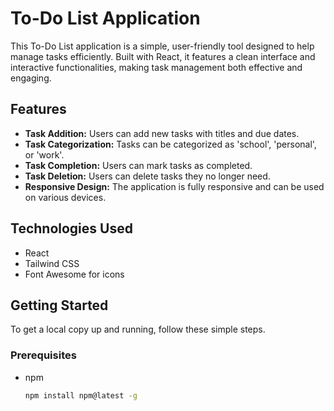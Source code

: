 # To-Do List Application

This To-Do List application is a simple, user-friendly tool designed to help manage tasks efficiently. Built with React, it features a clean interface and interactive functionalities, making task management both effective and engaging.

## Features

- **Task Addition:** Users can add new tasks with titles and due dates.
- **Task Categorization:** Tasks can be categorized as 'school', 'personal', or 'work'.
- **Task Completion:** Users can mark tasks as completed.
- **Task Deletion:** Users can delete tasks they no longer need.
- **Responsive Design:** The application is fully responsive and can be used on various devices.

## Technologies Used

- React
- Tailwind CSS
- Font Awesome for icons

## Getting Started

To get a local copy up and running, follow these simple steps.

### Prerequisites

- npm
  ```sh
  npm install npm@latest -g
